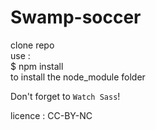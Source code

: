 # Swamp-soccer

clone repo\
use :\
$ npm install\
to install the node_module folder

Don't forget to `Watch Sass`!

licence : CC-BY-NC
